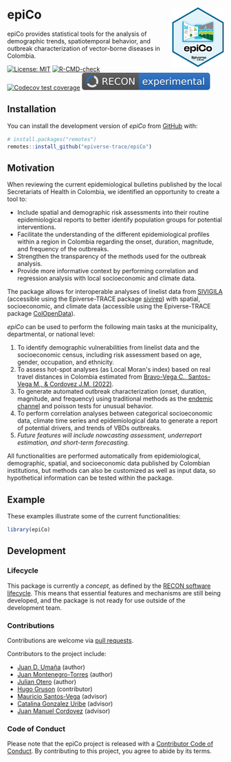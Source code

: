 
<!-- README.md is generated from README.Rmd. Please edit that file -->

# epiCo <img src="man/figures/logo.svg" align="right" width="120"/>

epiCo provides statistical tools for the analysis of demographic trends, spatiotemporal behavior, and outbreak characterization of vector-borne diseases in Colombia. 

<!-- badges: start -->
[![License:
MIT](https://img.shields.io/badge/License-MIT-yellow.svg)](https://opensource.org/licenses/MIT)
[![R-CMD-check](https://github.com/epiverse-trace/epico/actions/workflows/R-CMD-check.yaml/badge.svg)](https://github.com/epiverse-trace/epico/actions/workflows/R-CMD-check.yaml)
[![Codecov test
coverage](https://codecov.io/gh/epiverse-trace/epico/branch/main/graph/badge.svg)](https://app.codecov.io/gh/epiverse-trace/epico?branch=main)
[![lifecycle-experimental](https://raw.githubusercontent.com/reconverse/reconverse.github.io/master/images/badge-experimental.svg)](https://www.reconverse.org/lifecycle.html#experimental)
<!-- badges: end -->

## Installation

You can install the development version of *epiCo* from
[GitHub](https://github.com/) with:

``` r
# install.packages("remotes")
remotes::install_github("epiverse-trace/epiCo")
```

## Motivation

When reviewing the current epidemiological bulletins published by the local Secretariats of Health in Colombia, we identified an opportunity to create a tool to:
- Include spatial and demographic risk assessments into their routine epidemiological reports to better identify population groups for potential interventions.
- Facilitate the understanding of the different epidemiological profiles within a region in Colombia regarding the onset, duration, magnitude, and frequency of the outbreaks.
- Strengthen the transparency of the methods used for the outbreak analysis.
- Provide more informative context by performing correlation and regression analysis with local socioeconomic and climate data.

The package allows for interoperable analyses of linelist data from
[SIVIGILA](https://www.ins.gov.co/Direcciones/Vigilancia/Paginas/SIVIGILA.aspx) (accessible using the Epiverse-TRACE package [sivirep](https://github.com/epiverse-trace/sivirep)) with spatial, socioeconomic, and climate data (accessible using the Epiverse-TRACE package [ColOpenData]()). 

*epiCo* can be used to perform the following main tasks at the municipality, departmental, or national level:

1) To identify demographic vulnerabilities from linelist data and the socioeconomic census, including risk assessment based on age, gender, occupation, and ethnicity.
2) To assess hot-spot analyses (as Local Moran's index) based on real travel distances in Colombia estimated from [Bravo-Vega C., Santos-Vega M., & Cordovez J.M. (2022)](https://doi.org/10.1371/journal.pntd.0011117).
3) To generate automated outbreak characterization (onset, duration, magnitude, and frequency) using traditional methods as the [endemic channel](https://iris.paho.org/handle/10665.2/8562) and poisson tests for unusual behavior.
4) To perform correlation analyses between categorical socioeconomic data, climate time series and epidemiological data to generate a report of potential drivers, and trends of VBDs outbreaks.
5) *Future features will include nowcasting assessment, underreport estimation, and short-term forecasting.*

All functionalities are performed automatically from epidemiological, demographic, spatial, and socioeconomic data published by Colombian institutions, but methods can also be customized as well as input data, so hypothetical information can be tested within the package.

## Example

These examples illustrate some of the current functionalities:

``` r
library(epiCo)

```

## Development

### Lifecycle

This package is currently a *concept*, as defined by the [RECON software
lifecycle](https://www.reconverse.org/lifecycle.html). This means that
essential features and mechanisms are still being developed, and the
package is not ready for use outside of the development team.

### Contributions

Contributions are welcome via [pull
requests](https://github.com/epiverse-trace/epiCo/pulls).

Contributors to the project include:

  - [Juan D. Umaña](https://github.com/juan-umana) (author)
  - [Juan Montenegro-Torres](https://github.com/Juanmontenegro99) (author)
  - [Julian Otero](https://github.com/jd-otero) (author)
  - [Hugo Gruson](https://github.com/Bisaloo) (contributor)
  - [Mauricio Santos-Vega](https://github.com/mauricio110785) (advisor)
  - [Catalina Gonzalez Uribe](cgonzalez@uniandes.edu.co) (advisor)
  - [Juan Manuel Cordovez](jucordov@uniandes.edu.co) (advisor)

### Code of Conduct

Please note that the epiCo project is released with a [Contributor
Code of
Conduct](https://contributor-covenant.org/version/2/0/CODE_OF_CONDUCT.html).
By contributing to this project, you agree to abide by its terms.
